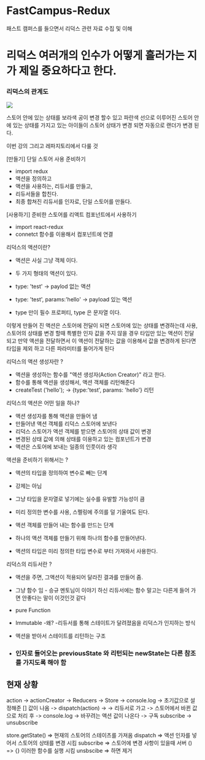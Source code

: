 # FastCampus-Redux
패스트 캠퍼스를 들으면서 리덕스 관련 자료 수집 및 이해

# 리덕스 여러개의 인수가 어떻게 흘러가는 지가 제일 중요하다고 한다.
### 리덕스의 관계도 
![](https://media.slid.es/uploads/640576/images/3964190/redux-after.png)

스토어 안에 있는 상태를 보라색 공이 변경 할수 있고 파란색 선으로 이루어진 스토어 안에 있는 상태를 가지고 있는 아이들이 
스토어 상태가 변경 되면 자동으로 랜더가 변경 된다.

이번 강의 그리고 레파지토리에서 다룰 것

[만들기] 단일 스토어 사용 준비하기 
 - import redux
 - 액션을 정의하고
 - 액션을 사용하는, 리듀서를 만들고,
 - 리듀서들을 합친다.
 - 최종 합쳐진 리듀서를 인자로, 단일 스토어를 만들다.
 
[사용하기] 준비한 스토어를 리액트 컴포넌트에서 사용하기
  - import react-redux
  - connetct 함수를 이용해서 컴포넌트에 연결


리덕스의 액션이란?
 - 액션은 사실 그냥 객체 이다.
 - 두 가지 형태의 액션이 있다.
 - type: 'test' -> paylod 없는 액션
 - type: 'test', params:'hello' -> payload 있는 액션

 - type 만이 필수 프로퍼티, type 은 문자열 이다.

이렇게 만들어 진 액션은 스토어에 전달이 되면 스토어에 있는 상태를 변경하는데 사용, 스토어의 상태를 변경 할때 특별한 인자 값을 주지 않을 경우
타입만 있는 액션이 전달 되고 만약 액션을 전달하면서 이 액션이 전달하는 값을 이용해서 값을 변경하게 된다면 타입을 제외 하고 다른 파라미터를 들어가게 된다

리덕스의 액션 생성자란 ?
 - 액션을 생성하는 함수를 "액션 생성자(Action Creator)" 라고 한다.
 - 함수를 통해 액션을 생성해서, 액션 객체를 리턴해준다
 - createTest ('hello'); -> {type:'test', params: 'hello'} 리턴


리덕스의 액션은 어떤 일을 하나?
 - 액션 생성자를 통해 액션을 만들어 냄
 - 만들어낸 액션 객체를 리덕스 스토어에 보낸다
 - 리덕스 스토어가 액션 객체를 받으면 스토어의 상태 값이 변경
 - 변경된 상태 값에 의해 상태를 이용하고 있는 컴포넌트가 변경
 - 액션은 스토어에 보내는 일종의 인풋이라 생각

액션을 준비하기 위해서는 ?
 - 액션의 타입을 정의하여 변수로 빼는 단계
  - 강제는 아님
  - 그냥 타입을 문자열로 넣기에는 실수를 유발할 가능성이 큼
  - 미리 정의한 변수를 사용, 스펠링에 주의를 덜 기울여도 된다.
 
 - 액션 객체를 만들어 내는 함수를 만드는 단계
  - 하나의 액션 객체를 만들기 위해 하나의 함수를 만들어낸다.
  - 액션의 타입은 미리 정의한 타입 변수로 부터 가져와서 사용한다.


리덕스의 리듀서란 ?
 - 액션을 주면, 그액션이 적용되어 달라진 결과를 만들어 줌.

 - 그냥 함수 임 - 승규 멘토님이 이야기 하신 리듀서에는 함수 말고는 다른게 들어 가면 안좋다는 말이 이것인것 같다
  - pure Function 
  - Immutable 
   -왜?
    -리듀서를 통해 스테이트가 달려졌음을 리덕스가 인지하는 방식 

  - 액션을 받아서 스테이트를 리턴하는 구조 
  - ### 인자로 들어오는 previousState 와 리턴되는 newState는 다른 참조를 가지도록 해야 함 


## 현재 상황  

action -> actionCreator -> Reducers -> Store -> console.log -> 초기값으로 설정해준 [] 값이 나옴 -> dispatch(action) ->
-> 리듀서로 가고 -> 스토어에서 바뀐 값으로 처리 후  -> console.log -> 바꾸려는 액션 값이 나온다 -> 구독 subscribe -> unsubscribe

store.getState() => 현재의 스토어의 스테이츠를 가져옴
dispatch => 액션 인자를 넣어서 스토어의 상태를 변경 시킴 
subscribe => 스토어에 변경 사항이 있을때 서버 () => {}  이러한 함수를 실행 시킴
unsbscibe => 하면 제거 












